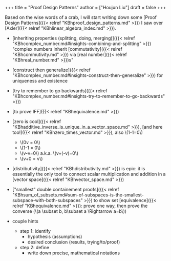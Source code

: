 +++
title = "Proof Design Patterns"
author = ["Houjun Liu"]
draft = false
+++

Based on the wise words of a crab, I will start writing down some [Proof Design Patterns]({{< relref "KBhproof_design_patterns.md" >}}) I saw over [Axler]({{< relref "KBhlinear_algebra_index.md" >}}).

-   [inheriting properties (splitting, doing, merging)]({{< relref "KBhcomplex_number.md#insights-combining-and-splitting" >}}) "complex numbers inherit [commutativity]({{< relref "KBhcommutivity.md" >}}) via [real number]({{< relref "KBhreal_number.md" >}})s"
-   [construct then generalize]({{< relref "KBhcomplex_number.md#insights-construct-then-generalize" >}}) for uniqueness and existence
-   [try to remember to go backwards]({{< relref "KBhcomplex_number.md#insights-try-to-remember-to-go-backwards" >}})
-   [to prove IFF]({{< relref "KBhequivalence.md" >}})
-   [zero is cool]({{< relref "KBhadditive_inverse_is_unique_in_a_vector_space.md" >}}), [and here too!]({{< relref "KBhzero_times_vector.md" >}}), also \\(1-1=0\\)
    -   \\(0v = 0\\)
    -   \\(1-1 = 0\\)
    -   \\(v-v=0\\) a.k.a. \\(v+(-v)=0\\)
    -   \\(v+0 = v\\)
-   [distributivity]({{< relref "KBhdistributivity.md" >}}) is epic: it is essentially the only tool to connect scalar multiplication and addition in a [vector space]({{< relref "KBhvector_space.md" >}})
-   ["smallest" double containement proofs]({{< relref "KBhsum_of_subsets.md#sum-of-subspaces-is-the-smallest-subspace-with-both-subspaces" >}}) to show set [equivalence]({{< relref "KBhequivalence.md" >}}): prove one way, then prove the converse (\\(a \subset b, b\subset a \Rightarrow a=b\\))

-   couple hints
    -   step 1: identify
        -   hypothesis (assumptions)
        -   desired conclusion (results, trying/to/proof)
    -   step 2: define
        -   write down precise, mathematical notations
